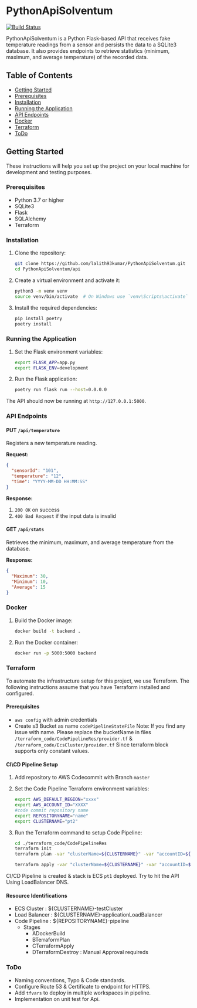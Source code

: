 # PythonApiSolventum

[![Build Status](https://img.shields.io/badge/build-passing-brightgreen.svg)](https://shields.io/)

PythonApiSolventum is a Python Flask-based API that receives fake temperature readings from a sensor and persists the data to a SQLite3 database. It also provides endpoints to retrieve statistics (minimum, maximum, and average temperature) of the recorded data.

## Table of Contents

- [Getting Started](#getting-started)
- [Prerequisites](#prerequisites)
- [Installation](#installation)
- [Running the Application](#running-the-application)
- [API Endpoints](#api-endpoints)
- [Docker](#docker)
- [Terraform](#terraform)
- [ToDo](#todo)

## Getting Started

These instructions will help you set up the project on your local machine for development and testing purposes.

### Prerequisites

- Python 3.7 or higher
- SQLite3
- Flask
- SQLAlchemy
- Terraform

### Installation

1. Clone the repository:
    ```bash
    git clone https://github.com/lalith93kumar/PythonApiSolventum.git
    cd PythonApiSolventum/api
    ```

2. Create a virtual environment and activate it:
    ```bash
    python3 -m venv venv
    source venv/bin/activate  # On Windows use `venv\Scripts\activate`
    ```

3. Install the required dependencies:
    ```bash
    pip install poetry
    poetry install
    ```

### Running the Application

1. Set the Flask environment variables:
    ```bash
    export FLASK_APP=app.py
    export FLASK_ENV=development
    ```

3. Run the Flask application:
    ```bash
    poetry run flask run --host=0.0.0.0
    ```

The API should now be running at `http://127.0.0.1:5000`.

### API Endpoints

#### PUT `/api/temperature`

Registers a new temperature reading.

**Request:**
```json
{
  "sensorId": "101",
  "temperature": "12",
  "time": "YYYY-MM-DD HH:MM:SS"
}
```
**Response:**

1. `200 OK` on success
3. `400 Bad Request` if the input data is invalid

#### GET `/api/stats`

Retrieves the minimum, maximum, and average temperature from the database.

**Response:**

```json
{
  "Maximum": 30,
  "Minimum": 10,
  "Average": 15
}
```

### Docker

1. Build the Docker image:
    ```bash
    docker build -t backend .
    ```

2. Run the Docker container:
    ```bash
    docker run -p 5000:5000 backend
    ```

### Terraform

To automate the infrastructure setup for this project, we use Terraform. The following instructions assume that you have Terraform installed and configured.

#### Prerequisites

- `aws config` with admin credentials
- Create s3 Bucket as name `codePipelineStateFile` 
    Note: If you find any issue with name. Please replace the bucketName in files `/terraform_code/CodePipelineRes/provider.tf` &  `/terraform_code/EcsCluster/provider.tf`
    Since terraform block supports only constant values.


#### CI\CD Pipeline Setup 

1. Add repository to AWS Codecommit with Branch `master`

2. Set the Code Pipeline Terraform environment variables:
    ```bash
    export AWS_DEFAULT_REGION="xxxx"
    export AWS_ACCOUNT_ID="XXXX"
    #code commit repository name
    export REPOSITORYNAME="name"
    export CLUSTERNAME="pt2"
    ```
3. Run the Terraform command to setup Code Pipeline:
    ```bash
    cd ./terraform_code/CodePipelineRes
    terraform init
    terraform plan -var "clusterName=${CLUSTERNAME}" -var "accountID=${AWS_ACCOUNT_ID}" -var "repositoryName=${REPOSITORYNAME}" -var "region=${AWS_DEFAULT_REGION}"

    terraform apply -var "clusterName=${CLUSTERNAME}" -var "accountID=${AWS_ACCOUNT_ID}" -var "repositoryName=${REPOSITORYNAME}" -var "region=${AWS_DEFAULT_REGION}"  --auto-approve
    ```

CI/CD Pipeline is created & stack is ECS `pt1` deployed. Try to hit the API Using LoadBalancer DNS.

#### Resource Identifications

- ECS Cluster : ${CLUSTERNAME}-testCluster
- Load Balancer : ${CLUSTERNAME}-applicationLoadBalancer
- Code Pipeline : ${REPOSITORYNAME}-pipeline
    - Stages
        - ADockerBuild
        - BTerraformPlan
        - CTerraformApply
        - DTerraformDestroy : Manual Approval requireds 

### ToDo

- Naming conventions, Typo & Code standards.
- Configure Route 53 & Certificate to endpoint for HTTPS.
- Add `tfvars` to deploy in multiple workspaces in pipeline.
- Implementation on unit test for Api. 